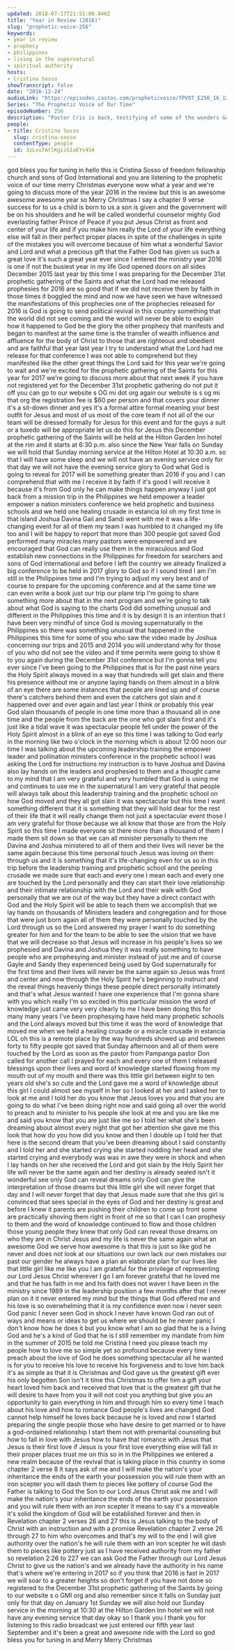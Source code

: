```yaml
---
updated: 2018-07-17T21:51:08.846Z
title: "Year in Review (2016)"
slug: "prophetic-voice-256"
keywords:
- year in review
- prophecy
- philippines
- living in the supernatural
- spiritual authority
hosts:
- Cristina Sosso
showTranscript: false
date: "2016-12-24"
audioLink: "https://episodes.castos.com/propheticvoice/TPVOT_E256_16_12_24-25_Year_in_Review.mp3"
Series: "The Prophetic Voice of Our Time"
episodeNumber: 256
description: "Pastor Cris is back, testifying of some of the wonders God did in the Philippines and more."
people:
- title: Cristina Sosso
  slug: cristina-sosso
  contentType: people
  id: 3zLvufAtlKgiiGIaEYs4S4
---
```

god bless you for tuning in hello this is Cristina Sosso of freedom fellowship church and sons of God International and you are listening to the prophetic voice of our time merry Christmas everyone wow what a year and we're going to discuss more of the year 2016 in the review but this is an awesome awesome awesome year so Merry Christmas I say a chapter 9 verse success for to us a child is born to us a son is given and the government will be on his shoulders and he will be called wonderful counselor mighty God everlasting father Prince of Peace if you put Jesus Christ as front and center of your life and if you make him really the Lord of your life everything else will fall in their perfect proper places in spite of the challenges in spite of the mistakes you will overcome because of him what a wonderful Savior and Lord and what a precious gift that the Father God has given us such a great love it's such a great year ever since I entered the ministry year 2016 is one if not the busiest year in my life God opened doors on all sides December 2015 last year by this time I was preparing for the December 31st prophetic gathering of the Saints and what the Lord had me released prophesies for 2016 are so good that if we did not receive them by faith in those times it boggled the mind and now we have seen we have witnessed the manifestations of this prophecies one of the prophecies released for 2016 is God is going to send political revival in this country something that the world did not see coming and the world will never be able to explain how it happened to God be the glory the other prophecy that manifests and began to manifest at the same time is the transfer of wealth influence and affluence for the body of Christ to those that are righteous and obedient and are faithful that year last year I try to understand what the Lord had me release for that conference I was not able to comprehend but they manifested like the other great things the Lord said for this year we're going to wait and we're excited for the prophetic gathering of the Saints for this year for 2017 we're going to discuss more about that next week if you have not registered yet for the December 31st prophetic gathering do not put it off you can go to our website s OG mi dot org again our website is s og mi that org the registration fee is $60 per person and that covers your dinner it's a sit-down dinner and yes it's a formal attire formal meaning your best outfit for Jesus and most of us most of the core team if not all of the our team will be dressed formally for Jesus for this event and for the guys a suit or a tuxedo will be appropriate let us do this for Jesus this December prophetic gathering of the Saints will be held at the Hilton Garden Inn hotel at the rim and it starts at 6:30 p.m. also since the New Year falls on Sunday we will hold that Sunday morning service at the Hilton Hotel at 10:30 a.m. so that I will have some sleep and we will not have an evening service only for that day we will not have the evening service glory to God what God is going to reveal for 2017 will be something greater than 2016 if you and I can comprehend that with me I receive it by faith if it's good I will receive it because it's from God only he can make things happen anyway I just got back from a mission trip in the Philippines we held empower a leader empower a nation ministers conference we held prophetic and business schools and we held one healing crusade in estancia lol oh my first time in that island Joshua Davina Gail and Sandi went with me it was a life-changing event for all of them my team I was humbled to it changed my life too and I will be happy to report that more than 300 people got saved God performed many miracles many pastors were empowered and are encouraged that God can really use them in the miraculous and God establish new connections in the Philippines for freedom for searchers and sons of God International and before I left the country we already finalized a big conference to be held in 2017 glory to God so if I sound tired I am I'm still in the Philippines time and I'm trying to adjust my very best and of course to prepare for the upcoming conference and at the same time we can even write a book just our trip our plane trip I'm going to share something more about that in the next program and we're going to talk about what God is saying to the charts God did something unusual and different in the Philippines this time and it is by design it is an intention that I have been very mindful of since God is moving supernaturally in the Philippines so there was something unusual that happened in the Philippines this time for some of you who saw the video made by Joshua concerning our trips and 2015 and 2014 you will understand why for those of you who did<split> not see the video and if time permits were going to show it to you again during the December 31st conference but I'm gonna tell you ever since I've been going to the Philippines that is for the past nine years the Holy Spirit always moved in a way that hundreds will get slain and there his presence without me or anyone laying hands on them almost in a blink of an eye there are some instances that people are lined up and of course there's catchers behind them and even the catchers got slain and it happened over and over again and last year I think or probably this year God slain thousands of people in one time more than a thousand all in one time and the people from the back are the one who got slain first and it's just like a tidal wave it was spectacular people fell under the power of the Holy Spirit almost in a blink of an eye so this time I was talking to God early in the morning like two o'clock in the morning which is about 12:00 noon our time I was talking about the upcoming leadership training the empower leader and pollination ministers conference in the prophetic school I was asking the Lord for instructions my instruction is to have Joshua and Davina also lay hands on the leaders and prophesied to them and a thought came to my mind that I am very grateful and very humbled that God is using me and continues to use me in the supernatural I am very grateful that people will always talk about this leadership training and the prophetic school on how God moved and they all got slain it was spectacular but this time I want something different that it is something that they will hold dear for the rest of their life that it will really change them not just a spectacular event those I am very grateful for those because we all know that those are from the Holy Spirit so this time I made everyone sit there more than a thousand of them I made them sit down so that we can all minister personally to them me Davina and Joshua ministered to all of them and their lives will never be the same again because this time personal touch Jesus was loving on them through us and it is something that it's life-changing even for us so in this trip before the leadership training and prophetic school and the peeling crusade we made sure that each and every one I mean each and every one are touched by the Lord personally and they can start their love relationship and their intimate relationship with the Lord and their walk with God personally that we are out of the way but they have a direct contact with God and the Holy Spirit will be able to teach them we accomplish that we lay hands on thousands of Ministers leaders and congregation and for those that were just born again all of them they were personally touched by the Lord through us so the Lord answered my prayer I want to do something greater for him and for the team to be able to see the vision that we have that we will decrease so that Jesus will increase in his people's lives so we prophesied and Davina and Joshua they it was really something to have people who are prophesying and minister instead of just me and of course Gayle and Sandy they experienced being used by God supernaturally for the first time and their lives will never be the same again so Jesus was front and center and now through the Holy Spirit he's beginning to instruct and the reveal things heavenly things these people direct personally intimately and that's what Jesus wanted I have one experience that I'm gonna share with you which really I'm so excited in this particular mission the word of knowledge just came very very clearly to me I have been doing this for many many years I've been prophesying have held many prophetic schools and the Lord always moved but this time it was the word of knowledge that moved me when we held a healing crusade or a miracle crusade in estancia LOL oh this is a remote place by the way hundreds showed up and between forty to fifty people got saved that Sunday afternoon and all of them were touched by the Lord as soon as the pastor from Pampanga pastor Don called for another call I prayed for each and every one of them I released blessings upon their lives and word of knowledge started flowing from my mouth out of my mouth and there was this little girl between eight to ten years old she's so cute and the Lord gave me a word of knowledge about this girl I could almost see myself in her so I looked at her and I asked her to look at me and I told her do you know that Jesus loves you and that you are going to do what I've been doing right now and said going all over the world to preach and to minister to his people she look at me and you are like me and said you know that you are just like me so I told her what she's been dreaming about almost every night that got her attention she gave me<split> this look that how do you how did you know and then I double up I told her that here is the second dream that you've been dreaming about I said constantly and I told her and she started crying she started nodding her head and she started crying and everybody was was in awe they were in shock and when I lay hands on her she received the Lord and got slain by the Holy Spirit her life will never be the same again and her destiny is already sealed isn't it wonderful see only God can reveal dreams only God can give the interpretation of those dreams but this little girl she will never forget that day and I will never forget that day that Jesus made sure that she this girl is convinced that sees special in the eyes of God and her destiny is great and before I knew it parents are pushing their children to come up front some are practically shoving them right in front of me so that I can I can prophesy to them and the word of knowledge continued to flow and those children those young people they knew that only God can reveal those dreams on who they are in Christ Jesus and my life is never the same again what an awesome God we serve how awesome is that this is just so like god he never and does not look at our situations our own lack our own mistakes our past our gender he always have a plan an elaborate plan for our lives like that little girl like me like you I am grateful for the privilege of representing our Lord Jesus Christ wherever I go I am forever grateful that he loved me and that he has faith in me and his faith does not waver I have been in the ministry since 1989 in the leadership position a few months after that I never plan on it it never entered my mind but the things that God offered me and his love is so overwhelming that it is my confidence even now I never seen God panic I never seen God in shock I never have known God ran out of ways and means or ideas to get us where we should be he never panic I don't know how he does it but you know what I am so glad that he is a living God and he's a kind of God that he is I still remember my mandate from him in the summer of 2015 he told me Cristina I need you please teach my people how to love me so simple yet so profound because every time I preach about the love of God he does something spectacular all he wanted is for you to receive his love to receive his forgiveness and to love him back it's as simple as that it is Christmas and God gave us the greatest gift ever his only begotten Son isn't it time this Christmas to offer him a gift your heart loved him back and received that love that is the greatest gift that he will desire to have from you it will not cost you anything but give you an opportunity to gain everything in him and through him so every time I teach about his love and how to romance God people's lives are changed God cannot help himself he loves back because he is loved and now I started preparing the single people those who have desire to get married or to have a god-ordained relationship I start them not with premarital counseling but how to fall in love with Jesus how to have that romance with Jesus that Jesus is their first love if Jesus is your first love everything else will fall in their proper places trust me on this so in in the Philippines we entered a new realm because of the revival that is taking place in this country in some chapter 2 verse 8 it says ask of me and I will make the nation's your inheritance the ends of the earth your possession you will rule them with an iron scepter you will dash them to pieces like pottery of course God the Father is talking to God the Son to our Lord Jesus Christ ask me and I will make the nation's your inheritance the ends of the earth your possession and you will rule them with an iron scepter it means to say it's a moveable it's solid the kingdom of God will be established forever and then in Revelation chapter 2 verses 26 and 27 this is Jesus talking to the body of Christ with an instruction and with a promise Revelation chapter 2 verse 26 through 27 to him who overcomes and that's my will to the end I will give authority over the nation's he will rule them with an iron scepter he will dash them to pieces like pottery just as I have received authority from my father so revelation 2:26 to 227 we can ask God the Father through our Lord Jesus Christ to give us the nation's and we already have the authority in his name that's where we're entering in 2017 so if you think that 2016 is fast in 2017 we will soar to a greater heights so don't forget if you have not done so registered to the December 31st prophetic gathering of the Saints by going to our website s o GMI org and also remember since it falls on Sunday just only for that day on January 1st Sunday we will also hold our Sunday service in the<split> morning at 10:30 at the Hilton Garden Inn hotel we will not have any evening service that day okay so I thank you I thank you for listening to this radio broadcast we just entered our fifth year last September and it's been a great and awesome ride with the Lord so god bless you for tuning in and Merry Merry Christmas
